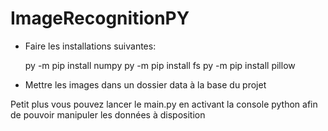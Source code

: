 # ImageRecognitionPY

* Faire les installations suivantes:


    py -m pip install numpy
    py -m pip install fs
    py -m pip install pillow
    

* Mettre les images dans un dossier data à la base du projet


Petit plus vous pouvez lancer le main.py en activant la console python afin de pouvoir manipuler les données à disposition
